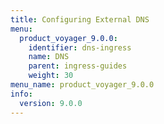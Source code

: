 ```yaml
---
title: Configuring External DNS
menu:
  product_voyager_9.0.0:
    identifier: dns-ingress
    name: DNS
    parent: ingress-guides
    weight: 30
menu_name: product_voyager_9.0.0
info:
  version: 9.0.0
---
```


